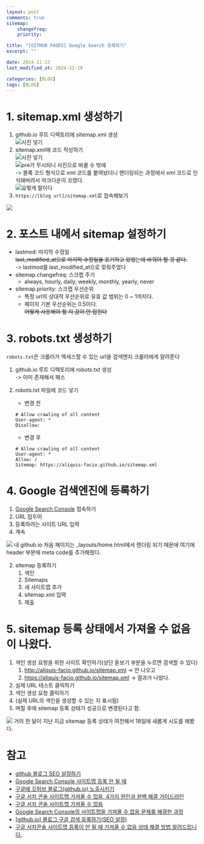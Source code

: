 ```yaml
---
layout: post
comments: true
sitemap:
    changefreq:
    priority:

title: "[GITHUB PAGES] Google Search 등록하기"
excerpt: ""

date: 2024-11-22
last_modified_at: 2024-12-19

categories: [BLOG]
tags: [BLOG]
---
```


# 1. sitemap.xml 생성하기
1. github.io 루트 디렉토리에 sitemap.xml 생성  
![사진 넣기](https://cdn.jsdelivr.net/gh/aliquis-facio/aliquis-facio.github.io@master/_image/.png?raw=true)  
2. sitemap.xml에 코드 작성하기  
![사진 넣기](https://cdn.jsdelivr.net/gh/aliquis-facio/aliquis-facio.github.io@master/_image/.png?raw=true)  
![pre가 무시되니 사진으로 바꿀 수 밖에](https://cdn.jsdelivr.net/gh/aliquis-facio/aliquis-facio.github.io@master/_image/2024-11-26-2.png?raw=true)  
-> 블록 코드 형식으로 xml 코드를 붙여놨더니 렌더링되는 과정에서 xml 코드로 인식돼버려서 마크다운이 꼬였다.  
![요렇게 말이다](https://cdn.jsdelivr.net/gh/aliquis-facio/aliquis-facio.github.io@master/_image/2024-11-26-1.png?raw=true "이렇게 보였다")  
3. `https://[blog url]/sitemap.xml`로 접속해보기  
<img src = "https://cdn.jsdelivr.net/gh/aliquis-facio/aliquis-facio.github.io@master/_image/2024-11-22-1.png?raw=true">  

# 2. 포스트 내에서 sitemap 설정하기
* lastmod: 마지막 수정일  
~~last_modified_at으로 마지막 수정일을 표기하고 있었는데 바꿔야 할 것 같다.~~  
-> lastmod를 last_modified_at으로 맞춰주었다  
* sitemap.changefreq: 스크랩 주기  
    * always, hourly, daily, weekly, monthly, yearly, never  
* sitemap.priority: 스크랩 우선순위  
    * 특정 url의 상대적 우선순위로 유효 값 범위는 0 ~ 1까지다.  
    * 페이지 기본 우선순위는 0.5이다.  
~~어떻게 사용해야 할 지 감이 안 잡힌다~~  

# 3. robots.txt 생성하기
`robots.txt`은 크롤러가 엑세스할 수 있는 url을 검색엔지 크롤러에게 알려준다  
1. github.io 루트 디렉토리에 robots.txt 생성  
-> 이미 존재해서 패스  
2. robots.txt 파일에 코드 넣기  
    * 변경 전  
    ```
    # Allow crawling of all content
    User-agent: *
    Disallow: 
    ```
  
    * 변경 후  
    ```
    # Allow crawling of all content
    User-agent: *
    Allow: /
    Sitemap: https://aliquis-facio.github.io/sitemap.xml
    ```
  
# 4. Google 검색엔진에 등록하기
1. [Google Search Console](https://search.google.com/search-console) 접속하기
2. URL 접두어
3. 등록하려는 사이트 URL 입력
4. 계속  
<img src = "https://cdn.jsdelivr.net/gh/aliquis-facio/aliquis-facio.github.io@master/_image/2024-11-22-2.png?raw=true">  
내 github.io 처음 페이지는 _layouts/home.html에서 렌더링 되기 때문에 여기에 header 부분에 meta code를 추가해줬다.  

2. sitemap 등록하기
    1. 색인
    2. Sitemaps
    3. 새 사이트맵 추가
    4. sitemap.xml 입력
    5. 제출

# 5. sitemap 등록 상태에서 가져올 수 없음이 나왔다.
1. 색인 생성 요청을 위한 사이트 확인하기(상단 돋보기 부분을 누르면 검색할 수 있다)
    1. http://aliquis-facio.github.io/sitemap.xml -> 안 나오고
    2. https://aliquis-facio.github.io/sitemap.xml -> 결과가 나왔다.
2. 실제 URL 테스트 클릭하기
3. 색인 생성 요청 클릭하기
4. (실제 URL의 색인을 생성할 수 있는 지 표시됨)
5. 며칠 후에 sitemap 등록 상태가 성공으로 변경된다고 함.

<img src = "https://cdn.jsdelivr.net/gh/aliquis-facio/aliquis-facio.github.io@master/_image/2024-12-19-1.png?raw=true">  
거의 한 달이 지난 지금 sitemap 등록 상태가 여전해서 18일에 새롭게 시도를 해봤다.  

# 참고
* [github 블로그 SEO 설정하기](https://ch3coo2ca.github.io/2022-05-02/github-blog-seo-settings)
* [Google Search Console 사이트맵 등록 안 될 때](https://gh96.tistory.com/59)
* [구글에 깃허브 블로그(github.io) 노출시키기](https://yongjunism.github.io/tips/how-to-expose-github-blog-to-google.html)
* [구글 서치 콘솔 사이트맵 가져올 수 없음, 4가지 원인과 완벽 해결 가이드라인](https://www.buildableseo.io/blog/google-search-console-sitemap-fetch-error-causes-solutions)
* [구글 서치 콘솔 사이트맵 가져올 수 없음](https://yi-sang.github.io/blog/Blog-GoogleSearchConsoleSitemap)
* [Google Search Console의 사이트맵을 가져올 수 없음 문제를 해결한 과정](https://present.kim/posts/blog/sitemap-issue)
* [[github.io] 블로그 구글 검색 등록하기(SEO 설정)](https://blog.jagaldol.com/blog/blog-google-seo-setting/)
* [구글 서치콘솔 사이트맵 등록이 안 될 때 가져올 수 없음 상태 해결 방법 알려드립니다.](https://gh96.tistory.com/59)